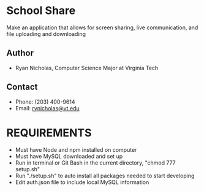 # School Share
Make an application that allows for screen sharing, live communication, and file uploading and downloading

## Author
- Ryan Nicholas, Computer Science Major at Virginia Tech

## Contact
- Phone: (203) 400-9614
- Email: rynicholas@vt.edu

# REQUIREMENTS
- Must have Node and npm installed on computer
- Must have MySQL downloaded and set up
- Run in terminal or Git Bash in the current directory, "chmod 777 setup.sh"
- Run "./setup.sh" to auto install all packages needed to start developing 
- Edit auth.json file to include local MySQL information
